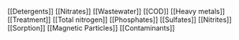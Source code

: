 [[Detergents]]
[[Nitrates]]
[[Wastewater]]
[[COD]]
[[Heavy metals]]
[[Treatment]]
[[Total nitrogen]]
[[Phosphates]]
[[Sulfates]]
[[Nitrites]]
[[Sorption]]
[[Magnetic Particles]]
[[Contaminants]]

